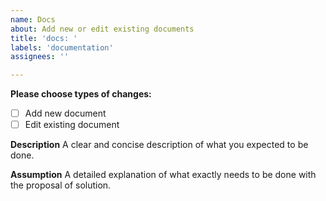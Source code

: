 ```yaml
---
name: Docs
about: Add new or edit existing documents
title: 'docs: '
labels: 'documentation'
assignees: ''

---
```


**Please choose types of changes:**
- [ ] Add new document
- [ ] Edit existing document

**Description**
A clear and concise description of what you expected to be done.

**Assumption**
A detailed explanation of what exactly needs to be done with the proposal of solution.
